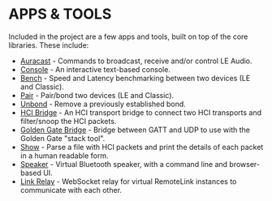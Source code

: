 APPS & TOOLS
============

Included in the project are a few apps and tools, built on top of the core libraries.
These include:

  * [Auracast](auracast.md) - Commands to broadcast, receive and/or control LE Audio.
  * [Console](console.md) - An interactive text-based console.
  * [Bench](bench.md) - Speed and Latency benchmarking between two devices (LE and Classic).
  * [Pair](pair.md) - Pair/bond two devices (LE and Classic).
  * [Unbond](unbond.md) - Remove a previously established bond.
  * [HCI Bridge](hci_bridge.md) - An HCI transport bridge to connect two HCI transports and filter/snoop the HCI packets.
  * [Golden Gate Bridge](gg_bridge.md) - Bridge between GATT and UDP to use with the Golden Gate "stack tool".
  * [Show](show.md) - Parse a file with HCI packets and print the details of each packet in a human readable form.
  * [Speaker](speaker.md) - Virtual Bluetooth speaker, with a command line and browser-based UI.
  * [Link Relay](link_relay.md) - WebSocket relay for virtual RemoteLink instances to communicate with each other.
